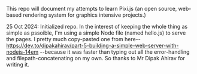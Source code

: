 This repo will document my attempts to learn Pixi.js (an open source, web-based rendering system for graphics intensive projects.)

25 Oct 2024: Initialized repo. In the interest of keeping the whole thing as simple as pssoible, I'm using a simple Node file (named hello.js) to serve the pages.  I pretty much copy-pasted one from here--
https://dev.to/dipakahirav/part-5-building-a-simple-web-server-with-nodejs-14em
--because it was faster than typing out all the error-handling and filepath-concatenating on my own.  So thanks to Mr Dipak Ahirav for writing it.